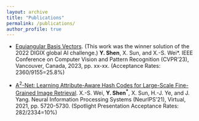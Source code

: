 ```yaml
---
layout: archive
title: "Publications"
permalink: /publications/
author_profile: true
---
```


* [Equiangular Basis Vectors](https://arxiv.org/abs/2303.11637).
  (This work was the winner solution of the 2022 DIGIX global AI challenge.)
  **Y. Shen**, X. Sun, and X.-S. Wei*.
  IEEE Conference on Computer Vision and Pattern Recognition (CVPR’23), Vancouver, Canada, 2023, pp. xx-xx. (Acceptance Rates: 2360/9155=25.8%)

* [A$^2$-Net: Learning Attribute-Aware Hash Codes for Large-Scale Fine-Grained Image Retrieval](https://proceedings.neurips.cc/paper/2021/file/2d3acd3e240c61820625fff66a19938f-Paper.pdf).
 X.-S. Wei, **Y. Shen$^*$**, X. Sun, H.-J. Ye, and J. Yang.
 Neural Information Processing Systems (NeurIPS’21), Virtual, 2021, pp. 5720-5730. (Spotlight Presentation Acceptance Rates: 282/2334=10%)
